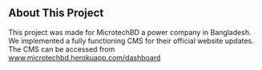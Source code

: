 

## About This Project

This project was made for MicrotechBD a power company in Bangladesh. We implemented a fully functioning CMS for their official website updates. The CMS can be accessed from <a href="http://www.microtechbd.herokuapp.com/dashboard">www.microtechbd.herokuapp.com/dashboard</a>
